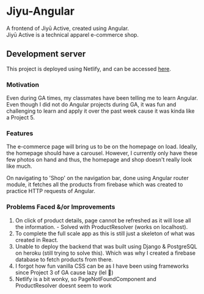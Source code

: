 # Jiyu-Angular

A frontend of Jiyū Active, created using Angular. \
Jiyū Active is a technical apparel e-commerce shop.

## Development server

This project is deployed using Netlify, and can be accessed [here](https://jiyu-angular.netlify.app/).

### Motivation

Even during GA times, my classmates have been telling me to learn Angular. Even though I did not do Angular projects during GA, it was fun and challenging to learn and apply it over the past week cause it was kinda like a Project 5.

### Features

The e-commerce page will bring us to be on the homepage on load. Ideally, the homepage should have a carousel. However, I currently only have these few photos on hand and thus, the homepage and shop doesn't really look like much.

On navigating to 'Shop' on the navigation bar, done using Angular router module, it fetches all the products from firebase which was created to practice HTTP requests of Angular.

### Problems Faced &/or Improvements

1. On click of product details, page cannot be refreshed as it will lose all the information. - Solved with ProductResolver (works on localhost).
2. To complete the full scale app as this is still just a skeleton of what was created in React.
3. Unable to deploy the backend that was built using Django & PostgreSQL on heroku (still trying to solve this). Which was why I created a firebase database to fetch products from there.
4. I forgot how fun vanilla CSS can be as I have been using frameworks since Project 3 of GA cause lazy (lel :rofl:)
5. Netlify is a bit wonky, so PageNotFoundComponent and ProductResolver doesnt seem to work
